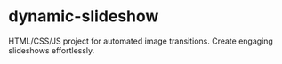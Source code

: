 # dynamic-slideshow
HTML/CSS/JS project for automated image transitions. Create engaging slideshows effortlessly.

